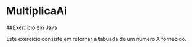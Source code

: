 # MultiplicaAi

##Exercício em Java

Este exercício consiste em retornar a tabuada de um número X fornecido.

